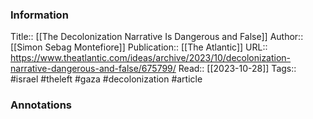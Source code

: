 
### Information
Title:: [[The Decolonization Narrative Is Dangerous and False]]
Author:: [[Simon Sebag Montefiore]]
Publication:: [[The Atlantic]]
URL:: https://www.theatlantic.com/ideas/archive/2023/10/decolonization-narrative-dangerous-and-false/675799/
Read:: [[2023-10-28]]
Tags:: #israel #theleft #gaza #decolonization
#article

### Annotations
